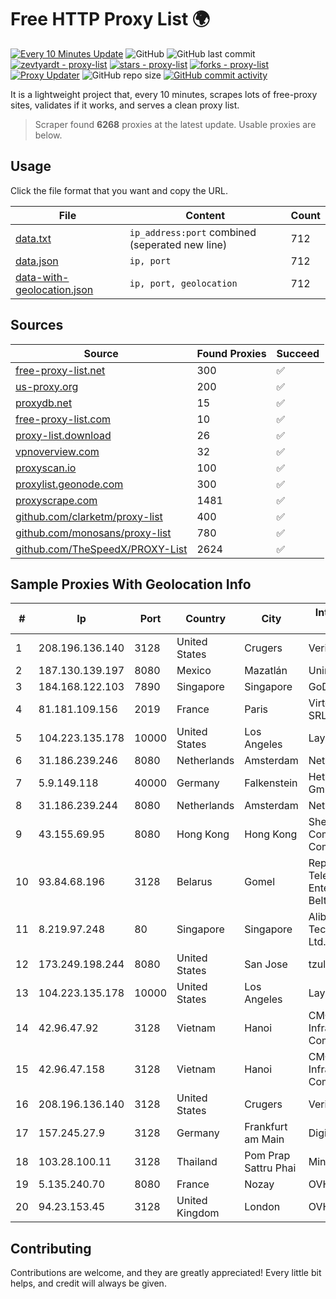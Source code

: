
# Free HTTP Proxy List 🌍

[![Every 10 Minutes Update](https://github.com/mertguvencli/http-proxy-list/actions/workflows/main.yml/badge.svg?branch=main)](https://github.com/mertguvencli/http-proxy-list/actions/workflows/main.yml)
![GitHub](https://img.shields.io/github/license/mertguvencli/http-proxy-list)
![GitHub last commit](https://img.shields.io/github/last-commit/mertguvencli/http-proxy-list)
[![zevtyardt - proxy-list](https://img.shields.io/static/v1?label=zevtyardt&message=proxy-list&color=blue&logo=github)](https://github.com/zevtyardt/proxy-list "Go to GitHub repo")
[![stars - proxy-list](https://img.shields.io/github/stars/zevtyardt/proxy-list?style=social)](https://github.com/zevtyardt/proxy-list)
[![forks - proxy-list](https://img.shields.io/github/forks/zevtyardt/proxy-list?style=social)](https://github.com/zevtyardt/proxy-list)
[![Proxy Updater](https://github.com/zevtyardt/proxy-list/workflows/Proxy%20Updater/badge.svg)](https://github.com/zevtyardt/proxy-list/actions?query=workflow:"Proxy+Updater")
![GitHub repo size](https://img.shields.io/github/repo-size/zevtyardt/proxy-list)
[![GitHub commit activity](https://img.shields.io/github/commit-activity/m/zevtyardt/proxy-list?logo=commits)](https://github.com/zevtyardt/proxy-list/commits/main)

It is a lightweight project that, every 10 minutes, scrapes lots of free-proxy sites, validates if it works, and serves a clean proxy list.

> Scraper found **6268** proxies at the latest update. Usable proxies are below.

## Usage

Click the file format that you want and copy the URL.

|File|Content|Count|
|----|-------|-----|
|[data.txt](https://raw.githubusercontent.com/mertguvencli/http-proxy-list/main/proxy-list/data.txt)|`ip_address:port` combined (seperated new line)|712|
|[data.json](https://raw.githubusercontent.com/mertguvencli/http-proxy-list/main/proxy-list/data.json)|`ip, port`|712|
|[data-with-geolocation.json](https://raw.githubusercontent.com/mertguvencli/http-proxy-list/main/proxy-list/data-with-geolocation.json)|`ip, port, geolocation`|712|

## Sources

|Source|Found Proxies|Succeed|
|------|-------------|-------|
|[free-proxy-list.net](https://free-proxy-list.net)|300|✅|
|[us-proxy.org](https://www.us-proxy.org)|200|✅|
|[proxydb.net](http://proxydb.net)|15|✅|
|[free-proxy-list.com](https://free-proxy-list.com/?page=&port=&type%5B%5D=http&type%5B%5D=https&up_time=0&search=Search)|10|✅|
|[proxy-list.download](https://www.proxy-list.download/HTTP)|26|✅|
|[vpnoverview.com](https://vpnoverview.com/privacy/anonymous-browsing/free-proxy-servers)|32|✅|
|[proxyscan.io](https://www.proxyscan.io)|100|✅|
|[proxylist.geonode.com](https://proxylist.geonode.com/api/proxy-list?limit=300&page=1&sort_by=lastChecked&sort_type=desc&protocols=http,https)|300|✅|
|[proxyscrape.com](https://api.proxyscrape.com/v2/?request=displayproxies&protocol=http&timeout=10000&country=all&ssl=all&anonymity=all)|1481|✅|
|[github.com/clarketm/proxy-list](https://raw.githubusercontent.com/clarketm/proxy-list/master/proxy-list-raw.txt)|400|✅|
|[github.com/monosans/proxy-list](https://raw.githubusercontent.com/monosans/proxy-list/main/proxies/http.txt)|780|✅|
|[github.com/TheSpeedX/PROXY-List](https://raw.githubusercontent.com/TheSpeedX/PROXY-List/master/http.txt)|2624|✅|


## Sample Proxies With Geolocation Info

|#|Ip|Port|Country|City|Internet Service Provider|
|-|--|----|-------|----|-------------------------|
|1|208.196.136.140|3128|United States|Crugers|Verizon Business|
|2|187.130.139.197|8080|Mexico|Mazatlán|Uninet S.A. de C.V.|
|3|184.168.122.103|7890|Singapore|Singapore|GoDaddy.com, LLC|
|4|81.181.109.156|2019|France|Paris|Virtono Networks SRL|
|5|104.223.135.178|10000|United States|Los Angeles|LayerHost|
|6|31.186.239.246|8080|Netherlands|Amsterdam|NetSkope Inc|
|7|5.9.149.118|40000|Germany|Falkenstein|Hetzner Online GmbH|
|8|31.186.239.244|8080|Netherlands|Amsterdam|NetSkope Inc|
|9|43.155.69.95|8080|Hong Kong|Hong Kong|Shenzhen Tencent Computer Systems Company Limited|
|10|93.84.68.196|3128|Belarus|Gomel|Republican Unitary Telecommunication Enterprise Beltelecom|
|11|8.219.97.248|80|Singapore|Singapore|Alibaba (US) Technology Co., Ltd.|
|12|173.249.198.244|8080|United States|San Jose|tzulo, inc.|
|13|104.223.135.178|10000|United States|Los Angeles|LayerHost|
|14|42.96.47.92|3128|Vietnam|Hanoi|CMC Telecom Infrastructure Company|
|15|42.96.47.158|3128|Vietnam|Hanoi|CMC Telecom Infrastructure Company|
|16|208.196.136.140|3128|United States|Crugers|Verizon Business|
|17|157.245.27.9|3128|Germany|Frankfurt am Main|DigitalOcean, LLC|
|18|103.28.100.11|3128|Thailand|Pom Prap Sattru Phai|Ministry of Interior|
|19|5.135.240.70|8080|France|Nozay|OVH SAS|
|20|94.23.153.45|3128|United Kingdom|London|OVH ISP|



## Contributing

Contributions are welcome, and they are greatly appreciated! Every
little bit helps, and credit will always be given.

